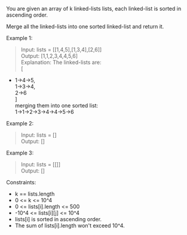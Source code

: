 You are given an array of k linked-lists lists, each linked-list is sorted in ascending order.

Merge all the linked-lists into one sorted linked-list and return it.

Example 1:
>Input: lists = [[1,4,5],[1,3,4],[2,6]]  
Output: [1,1,2,3,4,4,5,6]  
Explanation: The linked-lists are:  
[  
  + 1->4->5,  
  1->3->4,  
  2->6  
]  
merging them into one sorted list:  
1->1->2->3->4->4->5->6

Example 2:
>Input: lists = []  
Output: []

Example 3:
>Input: lists = [[]]  
Output: []
 
Constraints:
- k == lists.length
- 0 <= k <= 10^4
- 0 <= lists[i].length <= 500
- -10^4 <= lists[i][j] <= 10^4
- lists[i] is sorted in ascending order.
- The sum of lists[i].length won't exceed 10^4.
